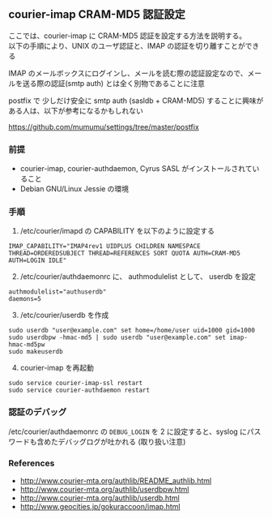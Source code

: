 ## courier-imap CRAM-MD5 認証設定

ここでは、courier-imap に CRAM-MD5 認証を設定する方法を説明する。  
以下の手順により、UNIX のユーザ認証と、IMAP の認証を切り離すことができる

IMAP のメールボックスにログインし、メールを読む際の認証設定なので、メールを送る際の認証(smtp auth) とは全く別物であることに注意

postfix で 少しだけ安全に smtp auth (sasldb + CRAM-MD5) することに興味がある人は、以下が参考になるかもしれない

https://github.com/mumumu/settings/tree/master/postfix

### 前提

- courier-imap, courier-authdaemon, Cyrus SASL がインストールされていること
- Debian GNU/Linux Jessie の環境

### 手順

1. /etc/courier/imapd の CAPABILITY を以下のように設定する

```
IMAP_CAPABILITY="IMAP4rev1 UIDPLUS CHILDREN NAMESPACE THREAD=ORDEREDSUBJECT THREAD=REFERENCES SORT QUOTA AUTH=CRAM-MD5 AUTH=LOGIN IDLE"
```

2. /etc/courier/authdaemonrc に、 authmodulelist として、 userdb を設定

```
authmodulelist="authuserdb"
daemons=5
```

3. /etc/courier/userdb を作成

```
sudo userdb "user@example.com" set home=/home/user uid=1000 gid=1000
sudo userdbpw -hmac-md5 | sudo userdb "user@example.com" set imap-hmac-md5pw
sudo makeuserdb
```

4. courier-imap を再起動

```
sudo service courier-imap-ssl restart
sudo service courier-authdaemon restart
```

### 認証のデバッグ

/etc/courier/authdaemonrc の `DEBUG_LOGIN` を 2 に設定すると、syslog にパスワードも含めたデバッグログが吐かれる (取り扱い注意)

### References

- http://www.courier-mta.org/authlib/README_authlib.html
- http://www.courier-mta.org/authlib/userdbpw.html
- http://www.courier-mta.org/authlib/userdb.html
- http://www.geocities.jp/gokuraccoon/imap.html
